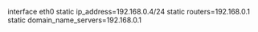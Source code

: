 interface eth0
static ip_address=192.168.0.4/24
static routers=192.168.0.1
static domain_name_servers=192.168.0.1